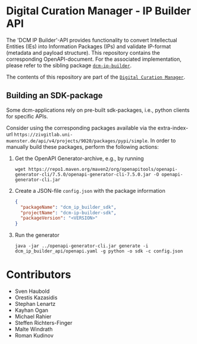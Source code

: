 # Digital Curation Manager - IP Builder API

The 'DCM IP Builder'-API provides functionality to convert Intellectual Entities (IEs) into Information Packages (IPs) and validate IP-format (metadata and payload structure).
This repository contains the corresponding OpenAPI-document.
For the associated implementation, please refer to the sibling package [`dcm-ip-builder`](https://github.com/lzv-nrw/dcm-ip-builder).

The contents of this repository are part of the [`Digital Curation Manager`](https://github.com/lzv-nrw/digital-curation-manager).

## Building an SDK-package
Some dcm-applications rely on pre-built sdk-packages, i.e., python clients for specific APIs.

Consider using the corresponding packages available via the extra-index-url `https://zivgitlab.uni-muenster.de/api/v4/projects/9020/packages/pypi/simple`.
In order to manually build these packages, perform the following actions:

1. Get the OpenAPI Generator-archive, e.g., by running
   ```
   wget https://repo1.maven.org/maven2/org/openapitools/openapi-generator-cli/7.5.0/openapi-generator-cli-7.5.0.jar -O openapi-generator-cli.jar
   ```
1. Create a JSON-file `config.json` with the package information
   ```json
   {
     "packageName": "dcm_ip_builder_sdk",
     "projectName": "dcm-ip-builder-sdk",
     "packageVersion": "<VERSION>"
   }
   ```
1. Run the generator
   ```
   java -jar ../openapi-generator-cli.jar generate -i dcm_ip_builder_api/openapi.yaml -g python -o sdk -c config.json
   ```

# Contributors
* Sven Haubold
* Orestis Kazasidis
* Stephan Lenartz
* Kayhan Ogan
* Michael Rahier
* Steffen Richters-Finger
* Malte Windrath
* Roman Kudinov